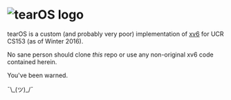 # ![tearOS logo](/../img/img/tearOS90.png?raw=true "tearOS")
tearOS is a custom (and probably very poor) implementation of 
[xv6](../master/README) for UCR CS153 (as of Winter 2016).

No sane person should clone *this* repo or use any non-original xv6 code 
contained herein.

You've been warned.

¯\\\_(ツ)\_/¯
